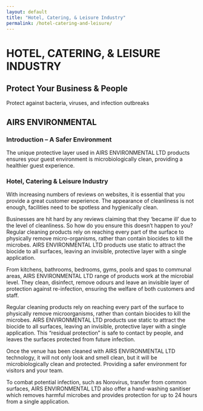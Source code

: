 ```yaml
---
layout: default
title: "Hotel, Catering, & Leisure Industry"
permalink: /hotel-catering-and-leisure/
---
```


# HOTEL, CATERING, & LEISURE INDUSTRY
## Protect Your Business & People
Protect against bacteria, viruses, and infection outbreaks

## AIRS ENVIRONMENTAL
### Introduction – A Safer Environment
The unique protective layer used in ​AIRS ENVIRONMENTAL LTD products ensures your guest environment is microbiologically clean, providing a healthier guest experience.

### Hotel, Catering & Leisure Industry
With increasing numbers of reviews on websites, it is essential that you provide a great customer experience. The appearance of cleanliness is not enough, facilities need to be spotless and hygienically clean.

Businesses are hit hard by any reviews claiming that they ‘became ill’ due to the level of cleanliness. So how do you ensure this doesn’t happen to you? Regular cleaning products rely on reaching every part of the surface to physically remove micro-organisms, rather than contain biocides to kill the microbes. ​AIRS ENVIRONMENTAL LTD products use static to attract the biocide to all surfaces, leaving an invisible, protective layer with a single application.

From kitchens, bathrooms, bedrooms, gyms, pools and spas to communal areas, ​AIRS ENVIRONMENTAL LTD range of products work at the microbial level. They clean, disinfect, remove odours and leave an invisible layer of protection against re-infection, ensuring the welfare of both customers and staff.

Regular cleaning products rely on reaching every part of the surface to physically remove microorganisms, rather than contain biocides to kill the microbes. ​AIRS ENVIRONMENTAL LTD products use static to attract the biocide to all surfaces, leaving an invisible, protective layer with a single application. This “residual protection” is safe to contact by people, and leaves the surfaces protected from future infection.

Once the venue has been cleaned with ​AIRS ENVIRONMENTAL LTD technology, it will not only look and smell clean, but it will be microbiologically clean and protected. Providing a safer environment for visitors and your team.
 
To combat potential infection, such as Norovirus, transfer from common surfaces, ​AIRS ENVIRONMENTAL LTD also offer a hand-washing sanitiser which removes harmful microbes and provides protection for up to 24 hours from a single application.